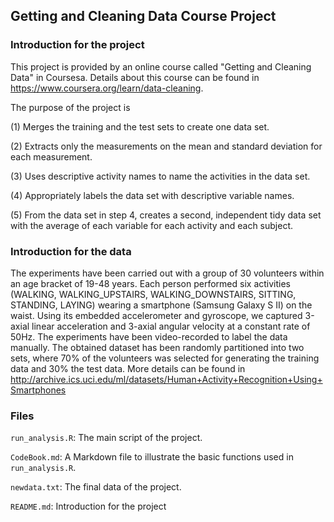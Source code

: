 ## Getting and Cleaning Data Course Project

### Introduction for the project

This project is provided by an online course called "Getting and Cleaning Data" in Coursesa. Details about this course can be found in <https://www.coursera.org/learn/data-cleaning>.

The purpose of the project is

(1) Merges the training and the test sets to create one data set.

(2) Extracts only the measurements on the mean and standard deviation for each measurement.

(3) Uses descriptive activity names to name the activities in the data set.

(4) Appropriately labels the data set with descriptive variable names.

(5) From the data set in step 4, creates a second, independent tidy data set with the average of each variable for each activity and each subject.


### Introduction for the data

The experiments have been carried out with a group of 30 volunteers within an age bracket of 19-48 years. Each person performed six activities (WALKING, WALKING_UPSTAIRS, WALKING_DOWNSTAIRS, SITTING, STANDING, LAYING) wearing a smartphone (Samsung Galaxy S II) on the waist. Using its embedded accelerometer and gyroscope, we captured 3-axial linear acceleration and 3-axial angular velocity at a constant rate of 50Hz. The experiments have been video-recorded to label the data manually. The obtained dataset has been randomly partitioned into two sets, where 70% of the volunteers was selected for generating the training data and 30% the test data. More details can be found in <http://archive.ics.uci.edu/ml/datasets/Human+Activity+Recognition+Using+Smartphones>

### Files
`run_analysis.R`: The main script of the project.

`CodeBook.md`: A Markdown file to illustrate the basic functions used in `run_analysis.R`.

`newdata.txt`: The final data of the project.

`README.md`: Introduction for the project


